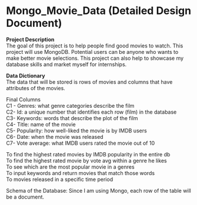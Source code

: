 # Mongo_Movie_Data (Detailed Design Document)

**Project Description**  
The goal of this project is to help people find good movies to watch. This project will use MongoDB. Potential users can be anyone who wants to make better movie selections. This project can also help to showcase my database skills and market myself for internships.  

**Data Dictionary**  
The data that will be stored is rows of movies and columns that have attributes of the movies.

Final Columns  
C1 - Genres: what genre categories describe the film  
C2-  Id: a unique number that identifies each row (film) in the database  
C3- Keywords: words that describe the plot of the film  
C4- Title: name of the movie  
C5- Popularity: how well-liked the movie is by IMDB users  
C6- Date: when the movie was released  
C7- Vote average: what IMDB users rated the movie out of 10   

To find the highest rated movies by IMDB popularity in the entire db  
To find the highest rated movie by vote avg within a genre he likes  
To see which are the most popular movie in a genres  
To input keywords and return movies that match those words  
To movies released in a specific time period  

Schema of the Database: Since I am using Mongo, each row of the table will be a document. 

